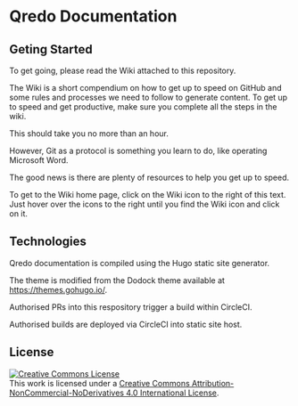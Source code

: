 # Qredo Documentation

## Geting Started
To get going, please read the Wiki attached to this repository.

The Wiki is a short compendium on how to get up to speed on GitHub and some rules and processes we need to follow to generate content. To get up to speed and get productive, make sure you complete all the steps in the wiki.

This should take you no more than an hour.

However, Git as a protocol is something you learn to do, like operating Microsoft Word.

The good news is there are plenty of resources to help you get up to speed.

To get to the Wiki home page, click on the Wiki icon to the right of this text. Just hover over the icons to the right until you find the Wiki icon and click on it.

## Technologies
Qredo documentation is compiled using the Hugo static site generator.

The theme is modified from the Dodock theme available at https://themes.gohugo.io/.

Authorised PRs into this respository trigger a build within CircleCI.

Authorised builds are deployed via CircleCI into static site host.

## License
<a rel="license" href="http://creativecommons.org/licenses/by-nc-nd/4.0/"><img alt="Creative Commons License" style="border-width:0" src="https://i.creativecommons.org/l/by-nc-nd/4.0/88x31.png" /></a><br />This work is licensed under a <a rel="license" href="http://creativecommons.org/licenses/by-nc-nd/4.0/">Creative Commons Attribution-NonCommercial-NoDerivatives 4.0 International License</a>.
